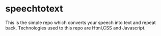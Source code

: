# speechtotext
This is the simple repo which converts your speech into text and repeat back.
Technologies used to this repo are Html,CSS and Javascript.
